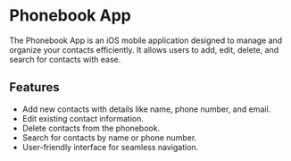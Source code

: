 # Phonebook App

The Phonebook App is an iOS mobile application designed to manage and organize your contacts efficiently. It allows users to add, edit, delete, and search for contacts with ease.

## Features

- Add new contacts with details like name, phone number, and email.
- Edit existing contact information.
- Delete contacts from the phonebook.
- Search for contacts by name or phone number.
- User-friendly interface for seamless navigation.
